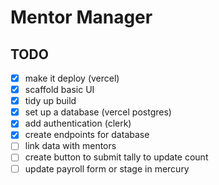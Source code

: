 # Mentor Manager

## TODO

- [x] make it deploy (vercel)
- [x] scaffold basic UI
- [x] tidy up build
- [x] set up a database (vercel postgres)
- [x] add authentication (clerk)
- [x] create endpoints for database
- [ ] link data with mentors
- [ ] create button to submit tally to update count
- [ ] update payroll form or stage in mercury
